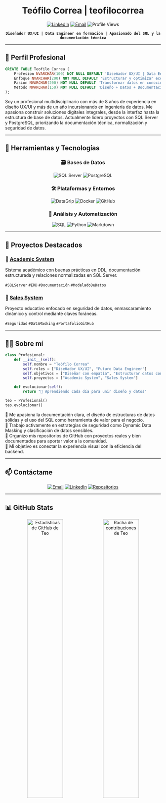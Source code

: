 <div align="center">

# Teófilo Correa | teofilocorrea

[![LinkedIn](https://img.shields.io/badge/LinkedIn-0A66C2?style=for-the-badge&logo=linkedin&logoColor=white)]([https://www.linkedin.com/in/teofilocorrea/](https://www.linkedin.com/in/te%C3%B3filo-correa-rojas/))
[![Email](https://img.shields.io/badge/Email-D14836?style=for-the-badge&logo=gmail&logoColor=white)](mailto:teofilocorrea@gmail.com)
![Profile Views](https://komarev.com/ghpvc/?username=teofilocorrea&style=for-the-badge&color=blueviolet)

**`Diseñador UX/UI | Data Engineer en formación | Apasionado del SQL y la documentación técnica`**

</div>

---

## 💼 Perfil Profesional

```sql
CREATE TABLE Teofilo_Correa (
    Profesion NVARCHAR(100) NOT NULL DEFAULT 'Diseñador UX/UI | Data Engineer en formación',
    Enfoque NVARCHAR(200) NOT NULL DEFAULT 'Estructurar y optimizar ecosistemas de datos con enfoque centrado en el usuario',
    Pasion NVARCHAR(200) NOT NULL DEFAULT 'Transformar datos en conocimiento útil, documentado y escalable',
    Metodo NVARCHAR(150) NOT NULL DEFAULT 'Diseño + Datos + Documentación + Disciplina'
);
```

Soy un profesional multidisciplinario con más de 8 años de experiencia en diseño UX/UI y más de un año incursionando en ingeniería de datos. Me apasiona construir soluciones digitales integrales, desde la interfaz hasta la estructura de base de datos. Actualmente lidero proyectos con SQL Server y PostgreSQL, priorizando la documentación técnica, normalización y seguridad de datos.

---

## 🧰 Herramientas y Tecnologías

<div align="center">

### 🗃️ Bases de Datos
![SQL Server](https://img.shields.io/badge/SQL_Server-CC2927?style=for-the-badge&logo=microsoftsqlserver&logoColor=white)
![PostgreSQL](https://img.shields.io/badge/PostgreSQL-336791?style=for-the-badge&logo=postgresql&logoColor=white)

### 🛠️ Plataformas y Entornos
![DataGrip](https://img.shields.io/badge/DataGrip-000000?style=for-the-badge&logo=dataGrip&logoColor=white)
![Docker](https://img.shields.io/badge/Docker-2496ED?style=for-the-badge&logo=docker&logoColor=white)
![GitHub](https://img.shields.io/badge/GitHub-181717?style=for-the-badge&logo=github&logoColor=white)

### 🧠 Análisis y Automatización
![SQL](https://img.shields.io/badge/SQL-4479A1?style=for-the-badge&logo=sqlite&logoColor=white)
![Python](https://img.shields.io/badge/Python-3776AB?style=for-the-badge&logo=python&logoColor=white)
![Markdown](https://img.shields.io/badge/Markdown-000000?style=for-the-badge&logo=markdown&logoColor=white)

</div>

---

## 🚀 Proyectos Destacados

### 📘 [Academic System](https://github.com/teofilocorrea/sistema_gestion_academica)
Sistema académico con buenas prácticas en DDL, documentación estructurada y relaciones normalizadas en SQL Server.

`#SQLServer` `#ERD` `#Documentación` `#ModeladoDeDatos`

### 💼 [Sales System](https://github.com/teofilocorrea/sistema_ventas)
Proyecto educativo enfocado en seguridad de datos, enmascaramiento dinámico y control mediante claves foráneas.

`#Seguridad` `#DataMasking` `#PortafolioGitHub`

---

## 👨‍💻 Sobre mí

```python
class Profesional:
    def __init__(self):
        self.nombre = "Teófilo Correa"
        self.roles = ["Diseñador UX/UI", "Futuro Data Engineer"]
        self.objetivos = ["Diseñar con empatía", "Estructurar datos con propósito"]
        self.proyectos = ["Academic System", "Sales System"]

    def evolucionar(self):
        return "🚀 Aprendiendo cada día para unir diseño y datos"

teo = Profesional()
teo.evolucionar()
```

📌 Me apasiona la documentación clara, el diseño de estructuras de datos sólidas y el uso del SQL como herramienta de valor para el negocio.  
🔐 Trabajo activamente en estrategias de seguridad como Dynamic Data Masking y clasificación de datos sensibles.  
📁 Organizo mis repositorios de GitHub con proyectos reales y bien documentados para aportar valor a la comunidad.  
🎯 Mi objetivo es conectar la experiencia visual con la eficiencia del backend.

---

## 📫 Contáctame

<div align="center">

[![Email](https://img.shields.io/badge/Email-Me-D14836?style=for-the-badge&logo=gmail&logoColor=white)](mailto:teofilocorrea@gmail.com)
[![LinkedIn](https://img.shields.io/badge/LinkedIn-Conectar-0077B5?style=for-the-badge&logo=linkedin&logoColor=white)](https://www.linkedin.com/in/teofilocorrea)
[![Repositorios](https://img.shields.io/badge/Ver_Repositorios-181717?style=for-the-badge&logo=github&logoColor=white)](https://github.com/teofilocorrea?tab=repositories)

</div>

---

## 📊 GitHub Stats

<div align="center">

<img src="https://github-readme-stats.vercel.app/api?username=teofilocorrea&show_icons=true&theme=radical&hide_border=true&count_private=true" width="48%" alt="Estadísticas de GitHub de Teo"/>

<img src="https://github-readme-streak-stats.herokuapp.com/?user=teofilocorrea&theme=radical&hide_border=true" width="48%" alt="Racha de contribuciones de Teo"/>

</div>
